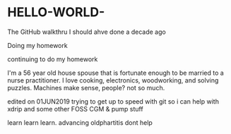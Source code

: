 # HELLO-WORLD-
The GitHub walkthru I should ahve done a decade ago

Doing my homework

continuing to do my homework

I'm a 56 year old house spouse that is fortunate enough to be married to a nurse practitioner.
I love cooking, electronics, woodworking, and solving puzzles.
Machines make sense, people? not so much.

edited on 01JUN2019
trying to get up to speed with git so i can help with xdrip and some other FOSS CGM & pump stuff

learn learn learn.
advancing oldphartitis dont help
